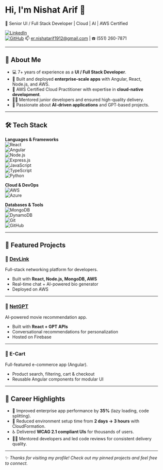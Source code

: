 # Hi, I'm Nishat Arif 👋  
🚀 Senior UI / Full Stack Developer | Cloud | AI | AWS Certified  

[![LinkedIn](https://img.shields.io/badge/LinkedIn-blue?style=flat&logo=linkedin)](https://www.linkedin.com/in/nishat-arif-na786786)  
[![GitHub](https://img.shields.io/badge/GitHub-181717?style=flat&logo=github&logoColor=white)](https://github.com/nishat-arif) 
📫 er.nishatarif1912@gmail.com | ☎️ (551) 260-7871  

---

## 💼 About Me
- 💻 7+ years of experience as a **UI / Full Stack Developer**.  
- 🔭 Built and deployed **enterprise-scale apps** with Angular, React, Node.js, and AWS.  
- 🌱 AWS Certified Cloud Practitioner with expertise in **cloud-native development**.  
- 👨‍🏫 Mentored junior developers and ensured high-quality delivery.  
- 🚀 Passionate about **AI-driven applications** and GPT-based projects.  

---

## 🛠️ Tech Stack

**Languages & Frameworks**  
![React](https://img.shields.io/badge/-React-61DAFB?logo=react&logoColor=black&style=flat)  
![Angular](https://img.shields.io/badge/-Angular-DD0031?logo=angular&logoColor=white&style=flat)  
![Node.js](https://img.shields.io/badge/-Node.js-339933?logo=node.js&logoColor=white&style=flat)  
![Express.js](https://img.shields.io/badge/-Express.js-000000?logo=express&logoColor=white&style=flat)  
![JavaScript](https://img.shields.io/badge/-JavaScript-F7DF1E?logo=javascript&logoColor=black&style=flat)  
![TypeScript](https://img.shields.io/badge/-TypeScript-3178C6?logo=typescript&logoColor=white&style=flat)  
![Python](https://img.shields.io/badge/-Python-3776AB?logo=python&logoColor=white&style=flat)  

**Cloud & DevOps**  
![AWS](https://img.shields.io/badge/AWS-232F3E?logo=amazon-aws&logoColor=white)  
![Azure](https://img.shields.io/badge/Azure-0078D4?logo=microsoft-azure&logoColor=white)  

**Databases & Tools**  
![MongoDB](https://img.shields.io/badge/-MongoDB-47A248?logo=mongodb&logoColor=white)  
![DynamoDB](https://img.shields.io/badge/-DynamoDB-4053D6?logo=amazondynamodb&logoColor=white)  
![Git](https://img.shields.io/badge/-Git-F05032?logo=git&logoColor=white)  
![GitHub](https://img.shields.io/badge/-GitHub-181717?logo=github&logoColor=white)  

---

## 📂 Featured Projects

### 🔗 [DevLink](https://atdevlink.com/)  
Full-stack networking platform for developers.  
- Built with **React, Node.js, MongoDB, AWS**  
- Real-time chat + AI-powered bio generator  
- Deployed on AWS  

---

### 🔗 [NetGPT](https://netgpt-b023c.web.app/)  
AI-powered movie recommendation app.  
- Built with **React + GPT APIs**  
- Conversational recommendations for personalization  
- Hosted on Firebase  

---

### 🔗 E-Cart  
Full-featured e-commerce app (Angular).  
- Product search, filtering, cart & checkout  
- Reusable Angular components for modular UI  


---

## 🎯 Career Highlights
- 🚀 Improved enterprise app performance by **35%** (lazy loading, code splitting).  
- 🔧 Reduced environment setup time from **2 days → 3 hours** with CloudFormation.  
- ♿ Delivered **WCAG 2.1 compliant UIs** for thousands of users.  
- 👨‍🏫 Mentored developers and led code reviews for consistent delivery quality.  

---

✨ *Thanks for visiting my profile! Check out my pinned projects and feel free to connect.*  
